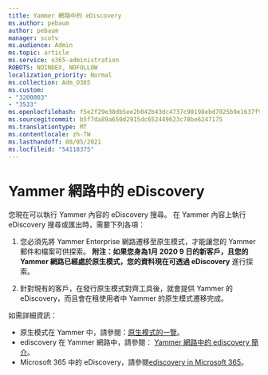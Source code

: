 ```yaml
---
title: Yammer 網路中的 eDiscovery
ms.author: pebaum
author: pebaum
manager: scotv
ms.audience: Admin
ms.topic: article
ms.service: o365-administration
ROBOTS: NOINDEX, NOFOLLOW
localization_priority: Normal
ms.collection: Adm_O365
ms.custom:
- "3200003"
- "3533"
ms.openlocfilehash: f5e2f29e30db5ee2b042b43dc4737c90198ebd7025b9e1637f922b655a1a3f83
ms.sourcegitcommit: b5f7da89a650d2915dc652449623c78be6247175
ms.translationtype: MT
ms.contentlocale: zh-TW
ms.lasthandoff: 08/05/2021
ms.locfileid: "54118375"
---
```

# <a name="ediscovery-in-yammer-networks"></a>Yammer 網路中的 eDiscovery

您現在可以執行 Yammer 內容的 eDiscovery 搜尋。  在 Yammer 內容上執行 eDiscovery 搜尋或匯出時，需要下列各項：

1. 您必須先將 Yammer Enterprise 網路遷移至原生模式，才能讓您的 Yammer 郵件和檔案可供探索。 **附注：如果您身為1月 2020 9 日的新客戶，且您的 Yammer 網路已經處於原生模式，您的資料現在可透過 eDiscovery** 進行探索。

2. 針對現有的客戶，在發行原生模式對齊工具後，就會提供 Yammer 的 eDiscovery，而且會在租使用者中 Yammer 的原生模式遷移完成。

如需詳細資訊：

- 原生模式在 Yammer 中，請參閱：[原生模式的一覽](https://docs.microsoft.com/yammer/configure-your-yammer-network/overview-native-mode)。
- ediscovery 在 Yammer 網路中，請參閱： [Yammer 網路中的 ediscovery 簡介](https://docs.microsoft.com/yammer/manage-security-and-compliance/overview-of-ediscovery)。
- Microsoft 365 中的 eDiscovery，請參閱[ediscovery in Microsoft 365](https://docs.microsoft.com/microsoft-365/compliance/ediscovery)。
